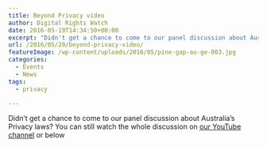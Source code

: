 ```yaml
---
title: Beyond Privacy video
author: Digital Rights Watch
date: 2016-05-19T14:34:50+00:00
excerpt: "Didn't get a chance to come to our panel discussion about Australia's Privacy laws? You can still watch the whole discussion here."
url: /2016/05/20/beyond-privacy-video/
featureImage: /wp-content/uploads/2016/05/pine-gap-au-ge-003.jpg
categories:
  - Events
  - News
tags:
  - privacy

---
```

Didn&#8217;t get a chance to come to our panel discussion about Australia&#8217;s Privacy laws? You can still watch the whole discussion on [our YouTube channel][1] or below

 [1]: https://www.youtube.com/watch?v=UebJTQQ6l2E&feature=youtu.be&t=10m37s
